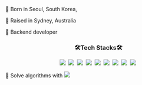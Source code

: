 :tiger: Born in Seoul, South Korea,

:koala: Raised in Sydney, Australia

👀 Backend developer

<h3 align="center"><b>🛠Tech Stacks🛠</b></h3>

<p align="center">
<img src="https://img.shields.io/badge/JAVA-007396?style=for-the-badge&logo=java&logoColor=white">&nbsp
<img src="https://img.shields.io/badge/Spring-6DB33F?style=for-the-badge&logo=Spring&logoColor=white">&nbsp
<img src="https://img.shields.io/badge/javascript-F7DF1E?style=for-the-badge&logo=javascript&logoColor=black">&nbsp
<img src="https://img.shields.io/badge/-NodeJS-yellow?style=for-the-badge&logo=Node.js&logoColor=white">&nbsp   
<img src="https://img.shields.io/badge/oracle-F80000?style=for-the-badge&logo=oracle&logoColor=white">&nbsp
<img src="https://img.shields.io/badge/mysql-4479A1?style=for-the-badge&logo=mysql&logoColor=white">&nbsp
<img src="https://img.shields.io/badge/MongoDB-47A248?style=for-the-badge&logo=MongoDB&logoColor=white"/>&nbsp
<img src="https://img.shields.io/badge/aws-333664?style=for-the-badge&logo=amazon-aws&logoColor=white">&nbsp 
<img src="https://img.shields.io/badge/docker-33ee64?style=for-the-badge&logo=docker&logoColor=white">&nbsp 
</p>


:robot: Solve algorithms with <img src="https://img.shields.io/badge/Python-3766AB?style=flat-square&logo=Python&logoColor=white"/> 
